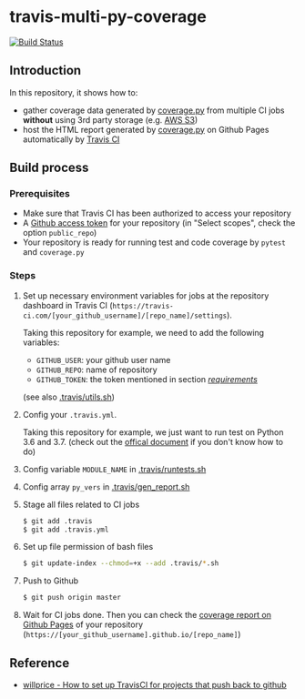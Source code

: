# travis-multi-py-coverage

[![Build Status](https://travis-ci.com/NaleRaphael/travis-multi-py-coverage.svg?branch=master)](https://travis-ci.com/NaleRaphael/travis-multi-py-coverage)

## Introduction
In this repository, it shows how to:
- gather coverage data generated by [coverage.py][gh-coveragepy] from multiple CI jobs **without** using 3rd party storage (e.g. [AWS S3][aws-s3])
- host the HTML report generated by [coverage.py][gh-coveragepy] on Github Pages automatically by [Travis CI][travisci]

## Build process
### Prerequisites
- Make sure that Travis CI has been authorized to access your repository
- A [Github access token][github-tokens] for your repository (in "Select scopes", check the option `public_repo`)
- Your repository is ready for running test and code coverage by `pytest` and `coverage.py`

### Steps
1. Set up necessary environment variables for jobs at the repository dashboard in Travis CI (`https://travis-ci.com/[your_github_username]/[repo_name]/settings`).

    Taking this repository for example, we need to add the following variables:
    - `GITHUB_USER`: your github user name
    - `GITHUB_REPO`: name of repository
    - `GITHUB_TOKEN`: the token mentioned in section *[requirements](#Requirements)*

    (see also [.travis/utils.sh](.travis/utils.sh))

2. Config your `.travis.yml`.

    Taking this repository for example, we just want to run test on Python 3.6 and 3.7. (check out the [offical document][travisci-jobs-doc] if you don't know how to do)

3. Config variable `MODULE_NAME` in [.travis/runtests.sh](.travis/runtests.sh)

4. Config array `py_vers` in [.travis/gen_report.sh](.travis/gen_report.sh)

5. Stage all files related to CI jobs
    ```bash
    $ git add .travis
    $ git add .travis.yml
    ```

6. Set up file permission of bash files
    ```bash
    $ git update-index --chmod=+x --add .travis/*.sh
    ```

7. Push to Github
    ```bash
    $ git push origin master
    ```

8. Wait for CI jobs done. Then you can check the [coverage report on Github Pages][demo-coverage-report] of your repository (`https://[your_github_username].github.io/[repo_name]`)

## Reference
- [willprice - How to set up TravisCI for projects that push back to github][willprice-travis-gist]

[github-tokens]: https://github.com/settings/tokens
[gh-coveragepy]: https://github.com/nedbat/coveragepy
[travisci]: https://travis-ci.org/
[travisci-jobs-doc]: https://docs.travis-ci.com/user/build-stages/
[aws-s3]: https://aws.amazon.com/s3/
[willprice-travis-gist]: https://gist.github.com/willprice/e07efd73fb7f13f917ea
[demo-coverage-report]: https://naleraphael.github.io/travis-multi-py-coverage/

